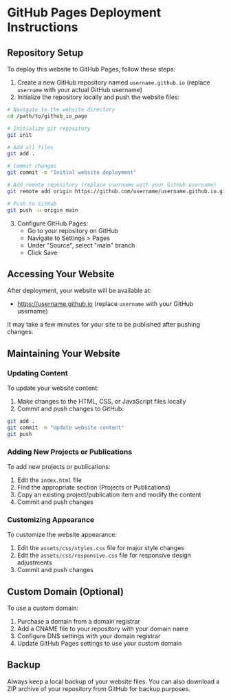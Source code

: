 # GitHub Pages Deployment Instructions

## Repository Setup

To deploy this website to GitHub Pages, follow these steps:

1. Create a new GitHub repository named `username.github.io` (replace `username` with your actual GitHub username)
2. Initialize the repository locally and push the website files:

```bash
# Navigate to the website directory
cd /path/to/github_io_page

# Initialize git repository
git init

# Add all files
git add .

# Commit changes
git commit -m "Initial website deployment"

# Add remote repository (replace username with your GitHub username)
git remote add origin https://github.com/username/username.github.io.git

# Push to GitHub
git push -u origin main
```

3. Configure GitHub Pages:
   - Go to your repository on GitHub
   - Navigate to Settings > Pages
   - Under "Source", select "main" branch
   - Click Save

## Accessing Your Website

After deployment, your website will be available at:
- https://username.github.io (replace `username` with your GitHub username)

It may take a few minutes for your site to be published after pushing changes.

## Maintaining Your Website

### Updating Content

To update your website content:

1. Make changes to the HTML, CSS, or JavaScript files locally
2. Commit and push changes to GitHub:

```bash
git add .
git commit -m "Update website content"
git push
```

### Adding New Projects or Publications

To add new projects or publications:

1. Edit the `index.html` file
2. Find the appropriate section (Projects or Publications)
3. Copy an existing project/publication item and modify the content
4. Commit and push changes

### Customizing Appearance

To customize the website appearance:

1. Edit the `assets/css/styles.css` file for major style changes
2. Edit the `assets/css/responsive.css` file for responsive design adjustments
3. Commit and push changes

## Custom Domain (Optional)

To use a custom domain:

1. Purchase a domain from a domain registrar
2. Add a CNAME file to your repository with your domain name
3. Configure DNS settings with your domain registrar
4. Update GitHub Pages settings to use your custom domain

## Backup

Always keep a local backup of your website files. You can also download a ZIP archive of your repository from GitHub for backup purposes.
